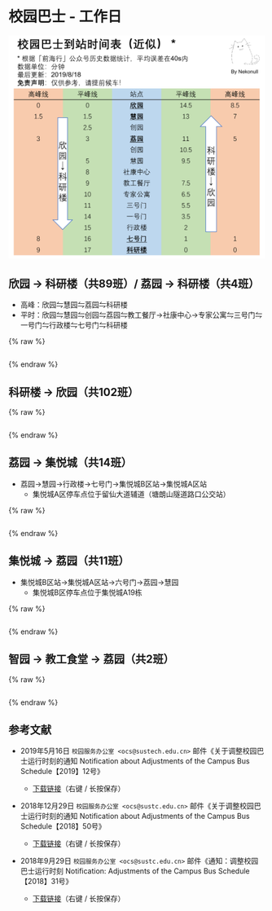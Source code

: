 # 校园巴士 - 工作日

![pic](./bus.png)

## 欣园 → 科研楼（共89班）/ 荔园 → 科研楼（共4班）

* 高峰：欣园⇋慧园⇋荔园⇋科研楼
* 平时：欣园⇋慧园⇋创园⇋荔园⇋教工餐厅→社康中心→专家公寓⇋三号门⇋一号门⇋行政楼⇋七号门⇋科研楼

{% raw %}

<div id="bus-table-hl2rb">
    <table class="dataTable" id="work-bus-hl2rb">
    </table>
</div>

<script type="text/javascript">
    var busdata_hl2rb= [
        ["07:20","高峰",""],
        ["07:25","高峰",""],
        ["07:30","高峰",""],
        ["07:35","高峰",""],
        ["07:40","高峰",""],
        ["07:45","高峰",""],
        ["07:50","高峰",""],
        ["07:55","",""],
        ["08:00","",""],
        ["08:05","",""],
        ["08:10","",""],
        ["08:15","",""],
        ["08:20","",""],
        ["08:25","",""],
        ["08:30","",""],
        ["08:45","",""],
        ["09:00","",""],
        ["09:10","",""],
        ["09:20","",""],
        ["09:30","",""],
        ["09:40","",""],
        ["09:45","高峰",""],
        ["09:50","",""],
        ["09:55","高峰",""],
        ["09:55","高峰",""],
        ["10:00","高峰",""],
        ["10:00","荔园发",""],
        ["10:05","",""],
        ["10:10","",""],
        ["10:20","",""],
        ["10:30","",""],
        ["10:45","",""],
        ["11:00","",""],
        ["11:15","",""],
        ["11:30","",""],
        ["11:45","",""],
        ["12:00","",""],
        ["12:05","高峰",""],
        ["12:05","荔园发",""],
        ["12:10","",""],
        ["12:15","高峰",""],
        ["12:20","",""],
        ["12:25","高峰",""],
        ["12:30","",""],
        ["12:35","高峰",""],
        ["12:40","",""],
        ["12:50","",""],
        ["13:00","",""],
        ["13:15","",""],
        ["13:25","高峰",""],
        ["13:30","",""],
        ["13:35","高峰",""],
        ["13:40","高峰",""],
        ["13:40","荔园发",""],
        ["13:40","",""],
        ["13:45","高峰",""],
        ["13:50","",""],
        ["13:55","高峰",""],
        ["14:00","",""],
        ["14:20","",""],
        ["14:40","",""],
        ["15:00","",""],
        ["15:20","",""],
        ["15:30","",""],
        ["15:40","",""],
        ["15:50","",""],
        ["15:55","高峰",""],
        ["16:00","高峰",""],
        ["16:00","荔园发",""],
        ["16:05","高峰",""],
        ["16:10","高峰",""],
        ["16:20","",""],
        ["16:40","",""],
        ["17:00","",""],
        ["17:15","",""],
        ["17:30","",""],
        ["17:40","",""],
        ["17:45","",""],
        ["17:50","",""],
        ["18:00","",""],
        ["18:05","",""],
        ["18:10","",""],
        ["18:15","高峰",""],
        ["18:20","",""],
        ["18:25","高峰",""],
        ["18:30","",""],
        ["18:45","",""],
        ["19:00","",""],
        ["19:15","",""],
        ["19:30","",""],
        ["20:00","",""],
        ["20:30","",""],
        ["21:00","",""],
    ];
    var busdata_rb2hl = [
        ["07:30","高峰",""],
        ["07:40","高峰",""],
        ["07:45",""],
        ["07:50","高峰",""],
        ["08:00",""],
        ["08:05",""],
        ["08:10",""],
        ["08:15",""],
        ["08:20",""],
        ["08:25",""],
        ["08:30",""],
        ["08:37",""],
        ["08:40",""],
        ["08:48",""],
        ["08:50",""],
        ["08:58",""],
        ["09:00",""],
        ["09:05",""],
        ["09:10",""],
        ["09:20",""],
        ["09:30",""],
        ["09:40",""],
        ["09:50",""],
        ["09:55","高峰",""],
        ["09:55","高峰",""],
        ["10:00","高峰",""],
        ["10:05",""],
        ["10:10",""],
        ["10:20",""],
        ["10:40",""],
        ["11:00",""],
        ["11:15",""],
        ["11:30",""],
        ["11:45",""],
        ["11:50",""],
        ["12:00",""],
        ["12:10",""],
        ["12:15","高峰",""],
        ["12:15","高峰",""],
        ["12:20",""],
        ["12:25","高峰",""],
        ["12:30",""],
        ["12:35","高峰",""],
        ["12:40","高峰",""],
        ["12:45",""],
        ["12:50",""],
        ["13:00",""],
        ["13:20",""],
        ["13:30",""],
        ["13:35","高峰",""],
        ["13:40","高峰",""],
        ["13:45","高峰",""],
        ["13:50",""],
        ["13:55","高峰",""],
        ["13:55","高峰",""],
        ["14:00",""],
        ["14:10",""],
        ["14:15","高峰",""],
        ["14:20",""],
        ["14:40",""],
        ["15:00",""],
        ["15:20",""],
        ["15:40",""],
        ["15:50",""],
        ["15:55","高峰",""],
        ["16:00","高峰",""],
        ["16:05","高峰",""],
        ["16:10",""],
        ["16:10","高峰",""],
        ["16:20",""],
        ["16:30",""],
        ["16:40",""],
        ["17:00",""],
        ["17:20",""],
        ["17:30",""],
        ["17:40",""],
        ["17:50",""],
        ["18:00",""],
        ["18:05","高峰",""],
        ["18:10",""],
        ["18:15","高峰",""],
        ["18:20","高峰",""],
        ["18:20",""],
        ["18:25","高峰",""],
        ["18:30",""],
        ["18:40",""],
        ["18:45","高峰",""],
        ["18:50",""],
        ["19:00",""],
        ["19:10",""],
        ["19:20",""],
        ["19:30",""],
        ["20:00",""],
        ["20:30",""],
        ["20:50",""],
        ["20:58","高峰",""],
        ["21:00","高峰",""],
        ["21:05",""],
        ["21:20",""],
        ["22:00",""],
        ["22:00","高峰",""],
        ["22:00","高峰",""],
    ];
    function getTime(MinBefore) {
        var date = new Date();
        date.setMinutes(date.getMinutes() - MinBefore);
        var h = date.getHours();
        var hour = (h < 10) ? "0" + h : h;
        var m = date.getMinutes();
        var min = (m < 10) ? "0" + m : m;
        return hour + ":" + min;
    }
    var now_20 = getTime(20);
    var now = getTime(0);

    var now_bus_row_hl2rb = 0;
    for(var i = 0, len = busdata_hl2rb.length; i < len; i++){
        if (busdata_hl2rb[i][0] < now_20) {
            busdata_hl2rb[i][2] = "已到达";
            now_bus_row_hl2rb = i;
        }else if (busdata_hl2rb[i][0] < now) {
            busdata_hl2rb[i][2] = "在途中";
        }else{
            busdata_hl2rb[i][2] = "未发车";
        }
    }
    
</script>

{% endraw %}

## 科研楼 → 欣园（共102班）

{% raw %}
<div id="bus-table-rb2hl">
    <table class="dataTable" id="work-bus-rb2hl">
    </table>
</div>

<script type="text/javascript">
    var now_bus_row_rb2hl = 0;
    for(var i = 0, len = busdata_rb2hl.length; i < len; i++){
        if (busdata_rb2hl[i][0] < now_20) {
            busdata_rb2hl[i][2] = "已到达";
            now_bus_row_rb2hl = i;
        }else if (busdata_rb2hl[i][0] < now) {
            busdata_rb2hl[i][2] = "在途中";
        }else{
            busdata_rb2hl[i][2] = "未发车";
        }
    }

</script>
{% endraw %}

## 荔园 → 集悦城（共14班）

* 荔园→慧园→行政楼→七号门→集悦城B区站→集悦城A区站
    * 集悦城A区停车点位于留仙大道辅道（塘朗山隧道路口公交站）

{% raw %}
<div id="bus-table-lh2jyc">
    <table class="dataTable" id="work-bus-lh2jyc">
    </table>
</div>

<script type="text/javascript">
    var busdata_lh2jyc = [
        ["12:40","",""],
        ["13:20","",""],
        ["13:30","",""],
        ["18:30","",""],
        ["18:40","",""],
        ["20:20","",""],
        ["21:20","",""],
        ["21:40","",""],
        ["22:00","",""],
        ["22:10","",""],
        ["22:20","",""],
        ["22:30","",""],
        ["22:30","",""],
        ["23:00","",""],
    ];
    var now_bus_row_lh2jyc = 0;
    for(var i = 0, len = busdata_lh2jyc.length; i < len; i++){
        if (busdata_lh2jyc[i][0] < now_20) {
            busdata_lh2jyc[i][2] = "已到达";
            now_bus_row_lh2jyc = i;
        }else if (busdata_lh2jyc[i][0] < now) {
            busdata_lh2jyc[i][2] = "在途中";
        }else{
            busdata_lh2jyc[i][2] = "未发车";
        }
    }
    
</script>
{% endraw %}

## 集悦城 → 荔园（共11班）

* 集悦城B区站→集悦城A区站→六号门→荔园→慧园
    * 集悦城B区停车点位于集悦城A19栋

{% raw %}
<div id="bus-table-jyc2lh">
    <table class="dataTable" id="work-bus-jyc2lh">
    </table>
</div>

<script type="text/javascript">
    var busdata_jyc2lh = [
        ["07:20","",""],
        ["07:30","",""],
        ["08:00","",""],
        ["08:10","",""],
        ["08:20","",""],
        ["09:40","",""],
        ["09:50","",""],
        ["13:20","",""],
        ["13:30","",""],
        ["15:20","",""],
        ["15:30","",""],
    ];
    var now_bus_row_jyc2lh = 0;
    for(var i = 0, len = busdata_jyc2lh.length; i < len; i++){
        if (busdata_jyc2lh[i][0] < now_20) {
            busdata_jyc2lh[i][2] = "已到达";
            now_bus_row_jyc2lh = i;
        }else if (busdata_jyc2lh[i][0] < now) {
            busdata_jyc2lh[i][2] = "在途中";
        }else{
            busdata_jyc2lh[i][2] = "未发车";
        }
    }

</script>
{% endraw %}

## 智园 → 教工食堂 → 荔园（共2班）

{% raw %}
<div id="bus-table-ip2lh">
    <table class="dataTable" id="work-bus-ip2lh">
    </table>
</div>

<script type="text/javascript">
    var busdata_ip2lh = [
        ["11:50","",""],
        ["17:45","",""],
    ];
    var now_bus_row_ip2lh = 0;
    for(var i = 0, len = busdata_ip2lh.length; i < len; i++){
        if (busdata_ip2lh[i][0] < now_20) {
            busdata_ip2lh[i][2] = "已到达";
            now_bus_row_ip2lh = i;
        }else if (busdata_ip2lh[i][0] < now) {
            busdata_ip2lh[i][2] = "在途中";
        }else{
            busdata_ip2lh[i][2] = "未发车";
        }
    }

    function build_all_table(){
        if ( $.fn.DataTable.isDataTable( '#hl2rb' ) ) {
            return;
        }
        // high land - research building
        var ins_table_hl2rb = $('#work-bus-hl2rb').DataTable( {
            data: busdata_hl2rb,
            scrollY: 300,
            paging: false,
            searching : false,
            bFilter: false,
            info: false,
            columns: [
                { title: "发车时间" },
                { title: "平时/高峰", "orderable": false },
                { title: "状态", "orderable": false },
            ],
            rowCallback: function( row, data, index ) {
                if ( data[2] == "已到达" )
                {
                    $('td', row).css('background-color', '#003f43'); // SUSTech dark green
                    $('td', row).css('color', '#FFFFFF');
                }
                else if ( data[2] == "在途中" )
                {
                    $('td', row).css('background-color', '#ed6c00'); // SUSTech orange
                    $('td', row).each(function(){
                        $(this).html( '<b>'+$(this).text()+'</b>');
                    });
                }
            }
        } );
        var now_bus_offset =$(ins_table_hl2rb.row(Math.min(now_bus_row_hl2rb, busdata_hl2rb.length)).node()).offset().top - $(ins_table_hl2rb.row(0).node()).offset().top;
        $("#bus-table-hl2rb .dataTables_scrollBody").scrollTop(now_bus_offset);

        // research building - high land
        var ins_table_rb2hl = $('#work-bus-rb2hl').DataTable( {
            data: busdata_rb2hl,
            scrollY: 300,
            paging: false,
            searching : false,
            bFilter: false,
            info: false,
            columns: [
                { title: "发车时间" },
                { title: "平时/高峰", "orderable": false },
                { title: "状态", "orderable": false },
            ],
            rowCallback: function( row, data, index ) {
                if ( data[2] == "已到达" )
                {
                    $('td', row).css('background-color', '#003f43'); // SUSTech dark green
                    $('td', row).css('color', '#FFFFFF');
                }
                else if ( data[2] == "在途中" )
                {
                    $('td', row).css('background-color', '#ed6c00'); // SUSTech orange
                    $('td', row).each(function(){
                        $(this).html( '<b>'+$(this).text()+'</b>');
                    });
                }
            }
        } );
        var now_bus_offset =$(ins_table_rb2hl.row(Math.min(now_bus_row_rb2hl, busdata_rb2hl.length)).node()).offset().top - $(ins_table_rb2hl.row(0).node()).offset().top;
        $("#bus-table-rb2hl .dataTables_scrollBody").scrollTop(now_bus_offset);

        // lychee hill - ji yue cheng
        var ins_table_lh2jyc = $('#work-bus-lh2jyc').DataTable( {
            data: busdata_lh2jyc,
            scrollY: 300,
            paging: false,
            searching : false,
            bFilter: false,
            info: false,
            columns: [
                { title: "发车时间" },
                { title: "平时/高峰", "orderable": false },
                { title: "状态", "orderable": false },
            ],
            rowCallback: function( row, data, index ) {
                if ( data[2] == "已到达" )
                {
                    $('td', row).css('background-color', '#003f43'); // SUSTech dark green
                    $('td', row).css('color', '#FFFFFF');
                }
                else if ( data[2] == "在途中" )
                {
                    $('td', row).css('background-color', '#ed6c00'); // SUSTech orange
                    $('td', row).each(function(){
                        $(this).html( '<b>'+$(this).text()+'</b>');
                    });
                }
            }
        } );
        var now_bus_offset =$(ins_table_lh2jyc.row(Math.min(now_bus_row_lh2jyc, busdata_lh2jyc.length)).node()).offset().top - $(ins_table_lh2jyc.row(0).node()).offset().top;
        $("#bus-table-lh2jyc .dataTables_scrollBody").scrollTop(now_bus_offset);

        // ji yue cheng - lychee hill
        var ins_table_jyc2lh = $('#work-bus-jyc2lh').DataTable( {
            data: busdata_jyc2lh,
            scrollY: 300,
            paging: false,
            searching : false,
            bFilter: false,
            info: false,
            columns: [
                { title: "发车时间" },
                { title: "平时/高峰", "orderable": false },
                { title: "状态", "orderable": false },
            ],
            rowCallback: function( row, data, index ) {
                if ( data[2] == "已到达" )
                {
                    $('td', row).css('background-color', '#003f43'); // SUSTech dark green
                    $('td', row).css('color', '#FFFFFF');
                }
                else if ( data[2] == "在途中" )
                {
                    $('td', row).css('background-color', '#ed6c00'); // SUSTech orange
                    $('td', row).each(function(){
                        $(this).html( '<b>'+$(this).text()+'</b>');
                    });
                }
            }
        } );
        var now_bus_offset =$(ins_table_jyc2lh.row(Math.min(now_bus_row_jyc2lh, busdata_jyc2lh.length)).node()).offset().top - $(ins_table_jyc2lh.row(0).node()).offset().top;
        $("#bus-table-jyc2lh .dataTables_scrollBody").scrollTop(now_bus_offset);

        // i park - lychee hill
        var ins_table_ip2lh = $('#work-bus-ip2lh').DataTable( {
            data: busdata_ip2lh,
            scrollY: 300,
            paging: false,
            searching : false,
            bFilter: false,
            info: false,
            columns: [
                { title: "发车时间" },
                { title: "平时/高峰", "orderable": false },
                { title: "状态", "orderable": false },
            ],
            rowCallback: function( row, data, index ) {
                if ( data[2] == "已到达" )
                {
                    $('td', row).css('background-color', '#003f43'); // SUSTech dark green
                    $('td', row).css('color', '#FFFFFF');
                }
                else if ( data[2] == "在途中" )
                {
                    $('td', row).css('background-color', '#ed6c00'); // SUSTech orange
                    $('td', row).each(function(){
                        $(this).html( '<b>'+$(this).text()+'</b>');
                    });
                }
            }
        } );
        var now_bus_offset =$(ins_table_ip2lh.row(Math.min(now_bus_row_ip2lh, busdata_ip2lh.length)).node()).offset().top - $(ins_table_ip2lh.row(0).node()).offset().top;
        $("#bus-table-ip2lh .dataTables_scrollBody").scrollTop(now_bus_offset);
    }

    document.addEventListener('DOMContentLoaded', build_all_table, false);

    $(document).ready(function(){
        build_all_table();
    });

</script>
{% endraw %}

## 参考文献

* 2019年5月16日 `校园服务办公室 <ocs@sustech.edu.cn>` 邮件《关于调整校园巴士运行时刻的通知 Notification about Adjustments of the Campus Bus Schedule【2019】12号》
    * [下载链接](./Campus_Bus_Schedule_1912.pdf)（右键 / 长按保存）

* 2018年12月29日 `校园服务办公室 <ocs@sustc.edu.cn>` 邮件《关于调整校园巴士运行时刻的通知 Notification about Adjustments of the Campus Bus Schedule【2018】50号》
    * [下载链接](./Campus_Bus_Schedule_1850.pdf)（右键 / 长按保存）

* 2018年9月29日 `校园服务办公室 <ocs@sustc.edu.cn>` 邮件《通知：调整校园巴士运行时刻 Notification: Adjustments of the Campus Bus Schedule【2018】31号》
    * [下载链接](./Campus_Bus_Schedule_1831.pdf)（右键 / 长按保存）
